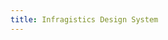 ```yaml
---
title: Infragistics Design System
---
```


<script type="text/javascript">
(function() {
        let HOST = window.location.href;
        window.location.href = HOST + 'getting-started-alt.html';
})();
</script>
